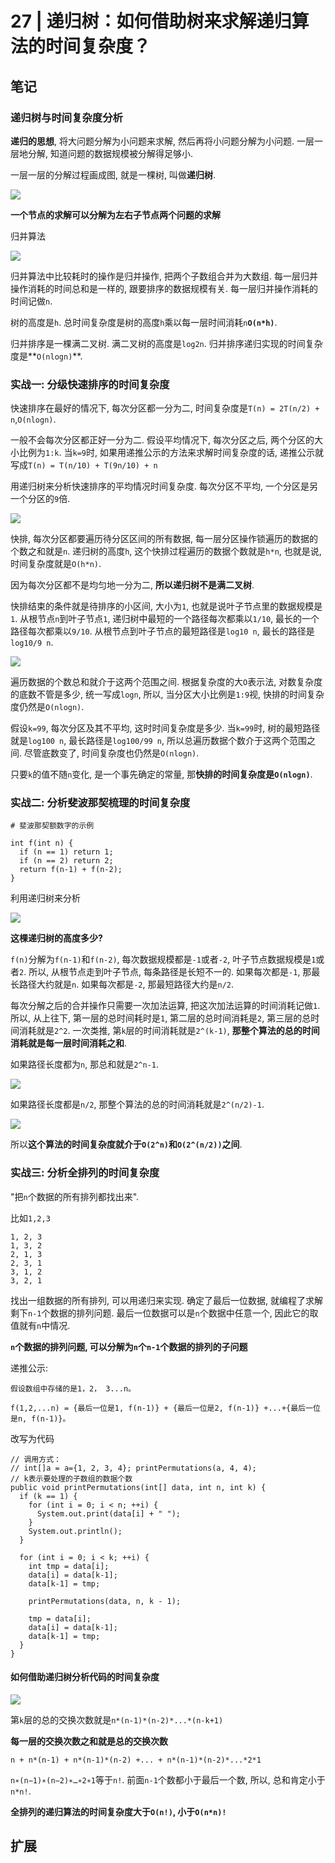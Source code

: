 # 27 | 递归树：如何借助树来求解递归算法的时间复杂度？

## 笔记

### 递归树与时间复杂度分析

**递归的思想**, 将大问题分解为小问题来求解, 然后再将小问题分解为小问题. 一层一层地分解, 知道问题的数据规模被分解得足够小.

一层一层的分解过程画成图, 就是一棵树, 叫做**递归树**.

![](img/27_01.jpg)

**一个节点的求解可以分解为左右子节点两个问题的求解**

归并算法

![](img/27_02.jpg)

归并算法中比较耗时的操作是归并操作, 把两个子数组合并为大数组. 每一层归并操作消耗的时间总和是一样的, 跟要排序的数据规模有关. 每一层归并操作消耗的时间记做`n`.

树的高度是`h`. 总时间复杂度是树的高度`h`乘以每一层时间消耗`n`**`O(n*h)`**. 

归并排序是一棵满二叉树. 满二叉树的高度是`log2n`. 归并排序递归实现的时间复杂度是**`O(nlogn)`**.

### 实战一: 分级快速排序的时间复杂度

快速排序在最好的情况下, 每次分区都一分为二, 时间复杂度是`T(n) = 2T(n/2) + n`,`O(nlogn)`.

一般不会每次分区都正好一分为二. 假设平均情况下, 每次分区之后, 两个分区的大小比例为`1:k`. 当`k=9`时, 如果用递推公示的方法来求解时间复杂度的话, 递推公示就写成`T(n) = T(n/10) + T(9n/10) + n`

用递归树来分析快速排序的平均情况时间复杂度. 每次分区不平均, 一个分区是另一个分区的`9`倍.

![](img/27_03.jpg)

快排, 每次分区都要遍历待分区区间的所有数据, 每一层分区操作锁遍历的数据的个数之和就是`n`. 递归树的高度`h`, 这个快排过程遍历的数据个数就是`h*n`, 也就是说, 时间复杂度就是`O(h*n)`.

因为每次分区都不是均匀地一分为二, **所以递归树不是满二叉树**.

快排结束的条件就是待排序的小区间, 大小为`1`, 也就是说叶子节点里的数据规模是`1`. 从根节点`n`到叶子节点`1`, 递归树中最短的一个路径每次都乘以`1/10`, 最长的一个路径每次都乘以`9/10`. 从根节点到叶子节点的最短路径是`log10 n`, 最长的路径是`log10/9 n`.

![](img/27_04.jpg)

遍历数据的个数总和就介于这两个范围之间. 根据复杂度的大`O`表示法, 对数复杂度的底数不管是多少, 统一写成`logn`, 所以, 当分区大小比例是`1:9`视, 快排的时间复杂度仍然是`O(nlogn)`.

假设`k=99`, 每次分区及其不平均, 这时时间复杂度是多少. 当`k=99`时, 树的最短路径就是`log100 n`, 最长路径是`log100/99 n`, 所以总遍历数据个数介于这两个范围之间. 尽管底数变了, 时间复杂度也仍然是`O(nlogn)`.

只要`k`的值不随`n`变化, 是一个事先确定的常量, 那**快排的时间复杂度是`O(nlogn)`**.

### 实战二: 分析斐波那契梳理的时间复杂度

```
# 斐波那契额数字的示例

int f(int n) {
  if (n == 1) return 1;
  if (n == 2) return 2;
  return f(n-1) + f(n-2);
}
```

利用递归树来分析

![](img/27_05.jpg)

**这棵递归树的高度多少?**

`f(n)`分解为`f(n-1)`和`f(n-2)`, 每次数据规模都是`-1`或者`-2`, 叶子节点数据规模是`1`或者`2`. 所以, 从根节点走到叶子节点, 每条路径是长短不一的. 如果每次都是`-1`, 那最长路径大约就是`n`. 如果每次都是`-2`, 那最短路径大约是`n/2`.

每次分解之后的合并操作只需要一次加法运算, 把这次加法运算的时间消耗记做`1`. 所以, 从上往下, 第一层的总时间耗时是`1`, 第二层的总时间消耗是`2`, 第三层的总时间消耗就是`2^2`. 一次类推, 第`k`层的时间消耗就是`2^(k-1)`, **那整个算法的总的时间消耗就是每一层时间消耗之和**.

如果路径长度都为`n`, 那总和就是`2^n-1`.

![](img/27_06.jpg)

如果路径长度都是`n/2`, 那整个算法的总的时间消耗就是`2^(n/2)-1`.

![](img/27_07.jpg)

所以**这个算法的时间复杂度就介于`O(2^n)`和`O(2^(n/2))`之间**.

### 实战三: 分析全排列的时间复杂度

"把`n`个数据的所有排列都找出来".

比如`1,2,3`

```
1, 2, 3
1, 3, 2
2, 1, 3
2, 3, 1
3, 1, 2
3, 2, 1
```

找出一组数据的所有排列, 可以用递归来实现. 确定了最后一位数据, 就编程了求解剩下`n-1`个数据的排列问题. 最后一位数据可以是`n`个数据中任意一个, 因此它的取值就有`n`中情况.

**`n`个数据的排列问题, 可以分解为`n`个`n-1`个数据的排列的子问题**

递推公示:

```
假设数组中存储的是1，2， 3...n。
        
f(1,2,...n) = {最后一位是1, f(n-1)} + {最后一位是2, f(n-1)} +...+{最后一位是n, f(n-1)}。
```

改写为代码

```
// 调用方式：
// int[]a = a={1, 2, 3, 4}; printPermutations(a, 4, 4);
// k表示要处理的子数组的数据个数
public void printPermutations(int[] data, int n, int k) {
  if (k == 1) {
    for (int i = 0; i < n; ++i) {
      System.out.print(data[i] + " ");
    }
    System.out.println();
  }

  for (int i = 0; i < k; ++i) {
    int tmp = data[i];
    data[i] = data[k-1];
    data[k-1] = tmp;

    printPermutations(data, n, k - 1);

    tmp = data[i];
    data[i] = data[k-1];
    data[k-1] = tmp;
  }
}
```

#### 如何借助递归树分析代码的时间复杂度

![](img/27_08.jpg)

第`k`层的总的交换次数就是`n*(n-1)*(n-2)*...*(n-k+1)`

**每一层的交换次数之和就是总的交换次数**

```
n + n*(n-1) + n*(n-1)*(n-2) +... + n*(n-1)*(n-2)*...*2*1
```

`n∗(n−1)∗(n−2)∗…∗2∗1`等于`n!`. 前面`n-1`个数都小于最后一个数, 所以, 总和肯定小于`n*n!`.

**全排列的递归算法的时间复杂度大于`O(n!)`, 小于`O(n*n)!`**

## 扩展